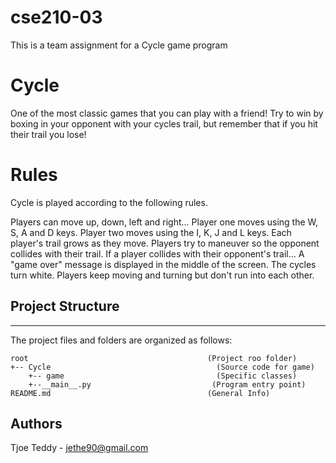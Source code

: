 # cse210-03
This is a team assignment for a Cycle game program

# Cycle
One of the most classic games that you can play with a friend! Try to win by boxing in your opponent with your cycles trail, but remember that if you hit their 
trail you lose!

# Rules
Cycle is played according to the following rules.

Players can move up, down, left and right...
Player one moves using the W, S, A and D keys.
Player two moves using the I, K, J and L keys.
Each player's trail grows as they move.
Players try to maneuver so the opponent collides with their trail.
If a player collides with their opponent's trail...
    A "game over" message is displayed in the middle of the screen.
    The cycles turn white.
    Players keep moving and turning but don't run into each other.

## Project Structure
---
The project files and folders are organized as follows:
```
root                                        (Project roo folder)
+-- Cycle                                     (Source code for game)
    +-- game                                  (Specific classes)
    +--__main__.py                           (Program entry point)
README.md                                   (General Info)
```
## Authors
Tjoe Teddy - jethe90@gmail.com